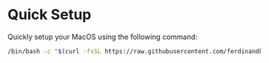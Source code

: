 # Quick Setup

Quickly setup your MacOS using the following command:

```bash
/bin/bash -c "$(curl -fsSL https://raw.githubusercontent.com/ferdinandkeller/quick-setup/HEAD/install.sh)"
```

